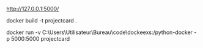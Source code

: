 http://127.0.0.1:5000/

docker build -t projectcard .

docker run -v C:\Users\Utilisateur\Bureau\code\dockeexs:/python-docker -p 5000:5000 projectcard